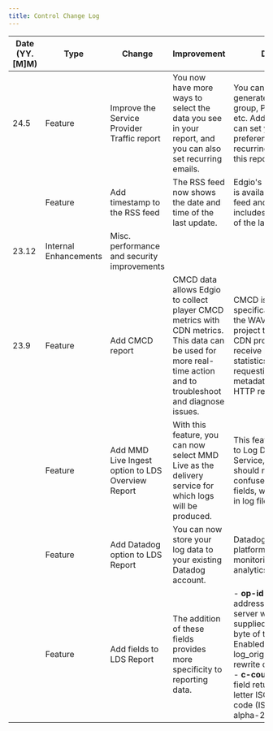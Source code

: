 ```yaml
---
title: Control Change Log
---
```


|Date (YY.[M]M)	|Type	|Change	|Improvement	|Details	|Category|
|---|---|---|---|---|---|
|24.5|Feature| Improve the Service Provider Traffic report|You now have more ways to select the data you see in your report, and you can also set recurring emails.|You can now generate analytics by group, POP, service, etc. Additionally, you can set your preferences for recurring emails for this report.| Reports|
| |Feature |Add timestamp to the RSS feed| The RSS feed now shows the date and time of the last update.| Edgio's IP Allow List is available via RSS feed and now includes a timestamp of the latest revision.| RSS Feed for IP Allow List|
|23.12	|Internal Enhancements	|Misc. performance and security improvements| | | Misc.|
|23.9	|Feature	|Add CMCD report	|CMCD data allows Edgio to collect player CMCD metrics with CDN metrics. This data can be used for more real-time action and to troubleshoot and diagnose issues.|CMCD is a specification from the WAVE standards project that allows CDN providers to receive player statistics and the requesting object metadata in each HTTP request.|Reports|
|| 	Feature	|Add MMD Live Ingest option to LDS Overview Report	|With this feature, you can now select MMD Live as the delivery service for which logs will be produced.	|This feature applies to Log Delivery Service, which should not be confused with log file fields, which appear in log files.	|Reports|
|| 	Feature	|Add Datadog option to LDS Report	|You can now store your log data to your existing Datadog account.	|Datadog is a cloud platform for monitoring and analytics.	|Reports|
|| 	Feature	|Add fields to LDS Report	|The addition of these fields provides more specificity to reporting data. | - **op-id** - The IP address of the origin server which supplied the first byte of the response. Enabled via log_origin_ip_address rewrite option. <br /> - **c-countr**y - This field returns the two-letter ISO country code (ISO 3166-1 alpha-2).|Reports|
